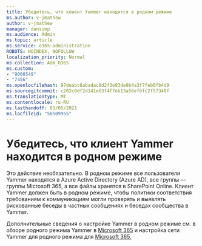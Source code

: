 ```yaml
---
title: Убедитесь, что клиент Yammer находится в родном режиме
ms.author: v-jmathew
author: v-jmathew
manager: dansimp
ms.audience: Admin
ms.topic: article
ms.service: o365-administration
ROBOTS: NOINDEX, NOFOLLOW
localization_priority: Normal
ms.collection: Adm_O365
ms.custom:
- "9000549"
- "7456"
ms.openlocfilehash: 97deabc8abadac8d2f3e93de0b4a3f7feb0fb4d9
ms.sourcegitcommit: c202c0df2d141e63f4f7eb13a56efbfc2f57348f
ms.translationtype: MT
ms.contentlocale: ru-RU
ms.lasthandoff: 03/05/2021
ms.locfileid: "50509955"
---
```

# <a name="verify-your-yammer-tenant-is-in-native-mode"></a>Убедитесь, что клиент Yammer находится в родном режиме

Это действие необязательно. В родном режиме все пользователи Yammer находятся в Azure Active Directory (Azure AD), все группы — группы Microsoft 365, а все файлы хранятся в SharePoint Online. Клиент Yammer должен быть в родном режиме, чтобы политики соответствия требованиям к коммуникациям могли проверять и выявлять рискованные беседы в частных сообщениях и беседах сообщества в Yammer.  
  
Дополнительные сведения о настройке Yammer в родном режиме см. в обзоре родного режима Yammer в [Microsoft 365](https://go.microsoft.com/fwlink/?linkid=2129829) и настройка сети Yammer для родного режима для [Microsoft 365.](https://go.microsoft.com/fwlink/?linkid=2129772)
